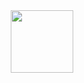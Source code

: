 <div id="header" align="center">
  <img src="https://media3.giphy.com/media/v1.Y2lkPTc5MGI3NjExZDEwZ3QybzR0bjI5OTFjMjgwdjh1dmo3cnJhOXJlN2g0N2MwYm9vYSZlcD12MV9pbnRlcm5hbF9naWZfYnlfaWQmY3Q9Zw/2EQ7NCJZhI8iQ/giphy.gif" width="100"/>
</div>
